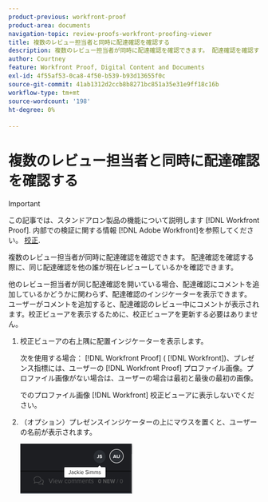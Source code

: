 ```yaml
---
product-previous: workfront-proof
product-area: documents
navigation-topic: review-proofs-workfront-proofing-viewer
title: 複数のレビュー担当者と同時に配達確認を確認する
description: 複数のレビュー担当者が同時に配達確認を確認できます。 配達確認を確認する際に、同じ配達確認を他の誰が現在レビューしているかを確認できます。
author: Courtney
feature: Workfront Proof, Digital Content and Documents
exl-id: 4f55af53-0ca8-4f50-b539-b93d13655f0c
source-git-commit: 41ab1312d2ccb8b8271bc851a35e31e9ff18c16b
workflow-type: tm+mt
source-wordcount: '198'
ht-degree: 0%

---
```


# 複数のレビュー担当者と同時に配達確認を確認する

>[!IMPORTANT]
>
>この記事では、スタンドアロン製品の機能について説明します [!DNL Workfront Proof]. 内部での検証に関する情報 [!DNL Adobe Workfront]を参照してください。 [校正](../../../review-and-approve-work/proofing/proofing.md).

複数のレビュー担当者が同時に配達確認を確認できます。 配達確認を確認する際に、同じ配達確認を他の誰が現在レビューしているかを確認できます。

他のレビュー担当者が同じ配達確認を開いている場合、配達確認にコメントを追加しているかどうかに関わらず、配達確認のインジケーターを表示できます。 ユーザーがコメントを追加すると、配達確認のレビュー中にコメントが表示されます。校正ビューアを表示するために、校正ビューアを更新する必要はありません。

1. 校正ビューアの右上隅に配置インジケーターを表示します。

   次を使用する場合： [!DNL Workfront Proof] ( [!DNL Workfront])、プレゼンス指標には、ユーザーの [!DNL Workfront Proof] プロファイル画像。プロファイル画像がない場合は、ユーザーの場合は最初と最後の最初の画像。

   でのプロファイル画像 [!DNL Workfront] 校正ビューアに表示しないでください。

1. （オプション）プレゼンスインジケーターの上にマウスを置くと、ユーザーの名前が表示されます。

   ![](assets/proof-presence.png)
